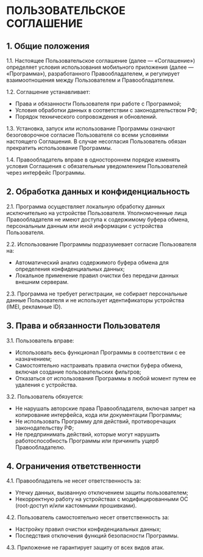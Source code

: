 # ПОЛЬЗОВАТЕЛЬСКОЕ СОГЛАШЕНИЕ

## 1. Общие положения

1.1. Настоящее Пользовательское соглашение (далее — «Соглашение») определяет условия использования мобильного приложения (далее — «Программа»), разработанного Правообладателем, и регулирует взаимоотношения между Пользователем и Правообладателем.

1.2. Соглашение устанавливает:  
- Права и обязанности Пользователя при работе с Программой;  
- Условия обработки данных в соответствии с законодательством РФ;  
- Порядок технического сопровождения и обновлений.

1.3. Установка, запуск или использование Программы означают безоговорочное согласие Пользователя со всеми условиями настоящего Соглашения. В случае несогласия Пользователь обязан прекратить использование Программы.

1.4. Правообладатель вправе в одностороннем порядке изменять условия Соглашения с обязательным уведомлением Пользователей через интерфейс Программы.

## 2. Обработка данных и конфиденциальность

2.1. Программа осуществляет локальную обработку данных исключительно на устройстве Пользователя. Уполномоченные лица Правообладателя не имеют доступа к содержимому буфера обмена, персональным данным или иной информации с устройства Пользователя.

2.2. Использование Программы подразумевает согласие Пользователя на:  
- Автоматический анализ содержимого буфера обмена для определения конфиденциальных данных;  
- Локальное применение правил очистки без передачи данных внешним серверам.

2.3. Программа не требует регистрации, не собирает персональные данные Пользователя и не использует идентификаторы устройства (IMEI, рекламные ID).

## 3. Права и обязанности Пользователя

3.1. Пользователь вправе:  
- Использовать весь функционал Программы в соответствии с ее назначением;  
- Самостоятельно настраивать правила очистки буфера обмена, включая создание пользовательских фильтров;  
- Отказаться от использования Программы в любой момент путем ее удаления с устройства.

3.2. Пользователь обязуется:  
- Не нарушать авторские права Правообладателя, включая запрет на копирование интерфейса, кода или документации Программы;  
- Не использовать Программу для действий, противоречащих законодательству РФ;  
- Не предпринимать действий, которые могут нарушить работоспособность Программы или причинить ущерб Правообладателю.

## 4. Ограничения ответственности

4.1. Правообладатель не несет ответственность за:  
- Утечку данных, вызванную отключением защиты пользователем;  
- Некорректную работу на устройствах с модифицированными ОС (root-доступ и/или кастомными прошивками).

4.2. Пользователь самостоятельно несет ответственность за:  
- Настройку правил очистки конфиденциальных данных;  
- Последствия отключения функций безопасности Программы.

4.3. Приложение не гарантирует защиту от всех видов атак.
